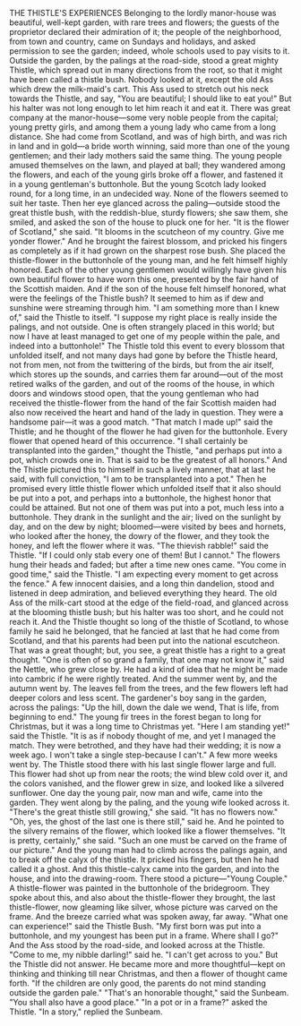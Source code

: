 THE THISTLE'S EXPERIENCES
Belonging
to
the
lordly
manor-house
was
beautiful,
well-kept
garden,
with
rare
trees
and
flowers;
the
guests
of
the
proprietor
declared
their
admiration
of
it;
the
people
of
the
neighborhood,
from
town
and
country,
came
on
Sundays
and
holidays,
and
asked
permission
to
see
the
garden;
indeed,
whole
schools
used
to
pay
visits
to
it.
Outside
the
garden,
by
the
palings
at
the
road-side,
stood
a
great
mighty
Thistle,
which
spread
out
in
many
directions
from
the
root,
so
that
it
might
have
been
called
a
thistle
bush.
Nobody
looked
at
it,
except
the
old
Ass
which
drew
the
milk-maid's
cart.
This
Ass
used
to
stretch
out
his
neck
towards
the
Thistle,
and
say,
"You
are
beautiful;
I
should
like
to
eat
you!"
But
his
halter
was
not
long
enough
to
let
him
reach
it
and
eat
it.
There
was
great
company
at
the
manor-house—some
very
noble
people
from
the
capital;
young
pretty
girls,
and
among
them
a
young
lady
who
came
from
a
long
distance.
She
had
come
from
Scotland,
and
was
of
high
birth,
and
was
rich
in
land
and
in
gold—a
bride
worth
winning,
said
more
than
one
of
the
young
gentlemen;
and
their
lady
mothers
said
the
same
thing.
The
young
people
amused
themselves
on
the
lawn,
and
played
at
ball;
they
wandered
among
the
flowers,
and
each
of
the
young
girls
broke
off
a
flower,
and
fastened
it
in
a
young
gentleman's
buttonhole.
But
the
young
Scotch
lady
looked
round,
for
a
long
time,
in
an
undecided
way.
None
of
the
flowers
seemed
to
suit
her
taste.
Then
her
eye
glanced
across
the
paling—outside
stood
the
great
thistle
bush,
with
the
reddish-blue,
sturdy
flowers;
she
saw
them,
she
smiled,
and
asked
the
son
of
the
house
to
pluck
one
for
her.
"It
is
the
flower
of
Scotland,"
she
said.
"It
blooms
in
the
scutcheon
of
my
country.
Give
me
yonder
flower."
And
he
brought
the
fairest
blossom,
and
pricked
his
fingers
as
completely
as
if
it
had
grown
on
the
sharpest
rose
bush.
She
placed
the
thistle-flower
in
the
buttonhole
of
the
young
man,
and
he
felt
himself
highly
honored.
Each
of
the
other
young
gentlemen
would
willingly
have
given
his
own
beautiful
flower
to
have
worn
this
one,
presented
by
the
fair
hand
of
the
Scottish
maiden.
And
if
the
son
of
the
house
felt
himself
honored,
what
were
the
feelings
of
the
Thistle
bush?
It
seemed
to
him
as
if
dew
and
sunshine
were
streaming
through
him.
"I
am
something
more
than
I
knew
of,"
said
the
Thistle
to
itself.
"I
suppose
my
right
place
is
really
inside
the
palings,
and
not
outside.
One
is
often
strangely
placed
in
this
world;
but
now
I
have
at
least
managed
to
get
one
of
my
people
within
the
pale,
and
indeed
into
a
buttonhole!"
The
Thistle
told
this
event
to
every
blossom
that
unfolded
itself,
and
not
many
days
had
gone
by
before
the
Thistle
heard,
not
from
men,
not
from
the
twittering
of
the
birds,
but
from
the
air
itself,
which
stores
up
the
sounds,
and
carries
them
far
around—out
of
the
most
retired
walks
of
the
garden,
and
out
of
the
rooms
of
the
house,
in
which
doors
and
windows
stood
open,
that
the
young
gentleman
who
had
received
the
thistle-flower
from
the
hand
of
the
fair
Scottish
maiden
had
also
now
received
the
heart
and
hand
of
the
lady
in
question.
They
were
a
handsome
pair—it
was
a
good
match.
"That
match
I
made
up!"
said
the
Thistle;
and
he
thought
of
the
flower
he
had
given
for
the
buttonhole.
Every
flower
that
opened
heard
of
this
occurrence.
"I
shall
certainly
be
transplanted
into
the
garden,"
thought
the
Thistle,
"and
perhaps
put
into
a
pot,
which
crowds
one
in.
That
is
said
to
be
the
greatest
of
all
honors."
And
the
Thistle
pictured
this
to
himself
in
such
a
lively
manner,
that
at
last
he
said,
with
full
conviction,
"I
am
to
be
transplanted
into
a
pot."
Then
he
promised
every
little
thistle
flower
which
unfolded
itself
that
it
also
should
be
put
into
a
pot,
and
perhaps
into
a
buttonhole,
the
highest
honor
that
could
be
attained.
But
not
one
of
them
was
put
into
a
pot,
much
less
into
a
buttonhole.
They
drank
in
the
sunlight
and
the
air;
lived
on
the
sunlight
by
day,
and
on
the
dew
by
night;
bloomed—were
visited
by
bees
and
hornets,
who
looked
after
the
honey,
the
dowry
of
the
flower,
and
they
took
the
honey,
and
left
the
flower
where
it
was.
"The
thievish
rabble!"
said
the
Thistle.
"If
I
could
only
stab
every
one
of
them!
But
I
cannot."
The
flowers
hung
their
heads
and
faded;
but
after
a
time
new
ones
came.
"You
come
in
good
time,"
said
the
Thistle.
"I
am
expecting
every
moment
to
get
across
the
fence."
A
few
innocent
daisies,
and
a
long
thin
dandelion,
stood
and
listened
in
deep
admiration,
and
believed
everything
they
heard.
The
old
Ass
of
the
milk-cart
stood
at
the
edge
of
the
field-road,
and
glanced
across
at
the
blooming
thistle
bush;
but
his
halter
was
too
short,
and
he
could
not
reach
it.
And
the
Thistle
thought
so
long
of
the
thistle
of
Scotland,
to
whose
family
he
said
he
belonged,
that
he
fancied
at
last
that
he
had
come
from
Scotland,
and
that
his
parents
had
been
put
into
the
national
escutcheon.
That
was
a
great
thought;
but,
you
see,
a
great
thistle
has
a
right
to
a
great
thought.
"One
is
often
of
so
grand
a
family,
that
one
may
not
know
it,"
said
the
Nettle,
who
grew
close
by.
He
had
a
kind
of
idea
that
he
might
be
made
into
cambric
if
he
were
rightly
treated.
And
the
summer
went
by,
and
the
autumn
went
by.
The
leaves
fell
from
the
trees,
and
the
few
flowers
left
had
deeper
colors
and
less
scent.
The
gardener's
boy
sang
in
the
garden,
across
the
palings:
"Up
the
hill,
down
the
dale
we
wend,
That
is
life,
from
beginning
to
end."
The
young
fir
trees
in
the
forest
began
to
long
for
Christmas,
but
it
was
a
long
time
to
Christmas
yet.
"Here
I
am
standing
yet!"
said
the
Thistle.
"It
is
as
if
nobody
thought
of
me,
and
yet
I
managed
the
match.
They
were
betrothed,
and
they
have
had
their
wedding;
it
is
now
a
week
ago.
I
won't
take
a
single
step-because
I
can't."
A
few
more
weeks
went
by.
The
Thistle
stood
there
with
his
last
single
flower
large
and
full.
This
flower
had
shot
up
from
near
the
roots;
the
wind
blew
cold
over
it,
and
the
colors
vanished,
and
the
flower
grew
in
size,
and
looked
like
a
silvered
sunflower.
One
day
the
young
pair,
now
man
and
wife,
came
into
the
garden.
They
went
along
by
the
paling,
and
the
young
wife
looked
across
it.
"There's
the
great
thistle
still
growing,"
she
said.
"It
has
no
flowers
now."
"Oh,
yes,
the
ghost
of
the
last
one
is
there
still,"
said
he.
And
he
pointed
to
the
silvery
remains
of
the
flower,
which
looked
like
a
flower
themselves.
"It
is
pretty,
certainly,"
she
said.
"Such
an
one
must
be
carved
on
the
frame
of
our
picture."
And
the
young
man
had
to
climb
across
the
palings
again,
and
to
break
off
the
calyx
of
the
thistle.
It
pricked
his
fingers,
but
then
he
had
called
it
a
ghost.
And
this
thistle-calyx
came
into
the
garden,
and
into
the
house,
and
into
the
drawing-room.
There
stood
a
picture—"Young
Couple."
A
thistle-flower
was
painted
in
the
buttonhole
of
the
bridegroom.
They
spoke
about
this,
and
also
about
the
thistle-flower
they
brought,
the
last
thistle-flower,
now
gleaming
like
silver,
whose
picture
was
carved
on
the
frame.
And
the
breeze
carried
what
was
spoken
away,
far
away.
"What
one
can
experience!"
said
the
Thistle
Bush.
"My
first
born
was
put
into
a
buttonhole,
and
my
youngest
has
been
put
in
a
frame.
Where
shall
I
go?"
And
the
Ass
stood
by
the
road-side,
and
looked
across
at
the
Thistle.
"Come
to
me,
my
nibble
darling!"
said
he.
"I
can't
get
across
to
you."
But
the
Thistle
did
not
answer.
He
became
more
and
more
thoughtful—kept
on
thinking
and
thinking
till
near
Christmas,
and
then
a
flower
of
thought
came
forth.
"If
the
children
are
only
good,
the
parents
do
not
mind
standing
outside
the
garden
pale."
"That's
an
honorable
thought,"
said
the
Sunbeam.
"You
shall
also
have
a
good
place."
"In
a
pot
or
in
a
frame?"
asked
the
Thistle.
"In
a
story,"
replied
the
Sunbeam.
